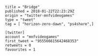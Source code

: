 ```
title = "Bridge"
published = 2018-01-22T22:23:29Z
origin = "twitter-mnfvideogames"
type = "tweet"
tag = [ "horizon-zero-dawn", "ps4share",]

[twitter]
account = "mnfvideogames"
first_tweet = "955566615642468353"
retweets = 0
favourites = 1
```

<p class='image'><img src='https://mnf.m17s.net/2018/01/22/DULaxWvWsAAw-Mc.jpg' alt=''></p>

